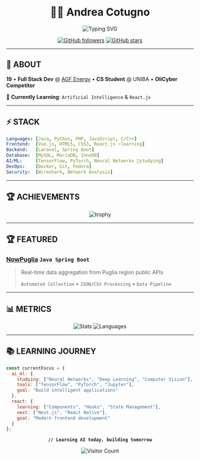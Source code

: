 <div align="center">

# 👨‍💻 Andrea Cotugno

![Typing SVG](https://readme-typing-svg.herokuapp.com?font=JetBrains+Mono&size=24&pause=800&color=00D9FF&center=true&vCenter=true&width=600&lines=Full+Stack+Developer;AI+Student+%26+React+Learner;Cybersecurity+Enthusiast;)

[![GitHub followers](https://img.shields.io/github/followers/Andre4Cotugn0?style=for-the-badge&color=00d9ff&labelColor=0a0a0a)](https://github.com/Andre4Cotugn0)
[![GitHub stars](https://img.shields.io/github/stars/Andre4Cotugn0?style=for-the-badge&color=00d9ff&labelColor=0a0a0a)](https://github.com/Andre4Cotugn0)

</div>

---

## 🚀 **ABOUT**

**19** • **Full Stack Dev** @ [AGF Energy](https://www.agfenergy.it) • **CS Student** @ UNIBA • **OliCyber Competitor**

🎯 **Currently Learning**: `Artificial Intelligence` & `React.js`

---

## ⚡ **STACK**

```yaml
Languages: [Java, Python, PHP, JavaScript, C/C++]
Frontend:  [Vue.js, HTML5, CSS3, React.js ⚡learning]
Backend:   [Laravel, Spring Boot]
Database:  [MySQL, MariaDB, InnoDB]
AI/ML:     [TensorFlow, PyTorch, Neural Networks 🧠studying]
DevOps:    [Docker, Git, Fedora]
Security:  [Wireshark, Network Analysis]
```

---

## 🏆 **ACHIEVEMENTS**

<div align="center">

![trophy](https://github-profile-trophy.vercel.app/?username=Andre4Cotugn0&theme=algolia&no-frame=true&row=2&column=4&margin-w=15&margin-h=15)

</div>

---

## 🏆 **FEATURED**

### **[NowPuglia](https://github.com/IlCotugamer/NowPuglia)** `Java Spring Boot`
> Real-time data aggregation from Puglia region public APIs
> 
> `Automated Collection` • `JSON/CSV Processing` • `Data Pipeline`

---

## 📊 **METRICS**

<div align="center">

![Stats](https://github-readme-stats.vercel.app/api?username=Andre4Cotugn0&show_icons=true&theme=github_dark&bg_color=0d1117&border_color=00d9ff&icon_color=00d9ff&text_color=ffffff&title_color=00d9ff&hide_border=true)
![Languages](https://github-readme-stats.vercel.app/api/top-langs/?username=Andre4Cotugn0&layout=compact&theme=github_dark&bg_color=0d1117&border_color=00d9ff&text_color=ffffff&title_color=00d9ff&hide_border=true)

</div>

---

## 📚 **LEARNING JOURNEY**

```javascript
const currentFocus = {
  ai_ml: {
    studying: ["Neural Networks", "Deep Learning", "Computer Vision"],
    tools: ["TensorFlow", "PyTorch", "Jupyter"],
    goal: "Build intelligent applications"
  },
  react: {
    learning: ["Components", "Hooks", "State Management"],
    next: ["Next.js", "React Native"],
    goal: "Modern frontend development"
  }
};
```

<div align="center">

**`// Learning AI today, building tomorrow`**

![Visitor Count](https://komarev.com/ghpvc/?username=Andre4Cotugn0&color=00d9ff&style=for-the-badge&label=VISITORS)

</div>
